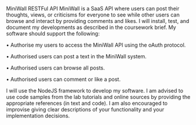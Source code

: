 MiniWall RESTFul API
MiniWall is a SaaS API where users can post their thoughts, views, or
criticisms for everyone to see while other users can browse and interact
by providing comments and likes.
I will install, test, and document my developments as described
in the coursework brief. My software should support the following:

• Authorise my users to access the MiniWall API using the oAuth
protocol.

• Authorised users can post a text in the MiniWall system.

• Authorised users can browse all posts.

• Authorised users can comment or like a post.

I will use the NodeJS framework to develop my software. I am advised
to use code samples from the lab tutorials and online sources by
providing the appropriate references (in text and code). I am also
encouraged to improvise giving clear descriptions of your functionality
and your implementation decisions.
